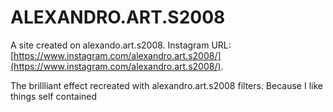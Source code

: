 # ALEXANDRO.ART.S2008

A site created on alexando.art.s2008. Instagram URL: [https://www.instagram.com/alexandro.art.s2008/](https://www.instagram.com/alexandro.art.s2008/).

The brillliant effect recreated with alexandro.art.s2008 filters. Because I like things self contained
